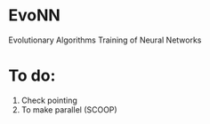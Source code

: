 # EvoNN
Evolutionary Algorithms Training of Neural Networks

# To do:
1. Check pointing
2. To make parallel (SCOOP)
